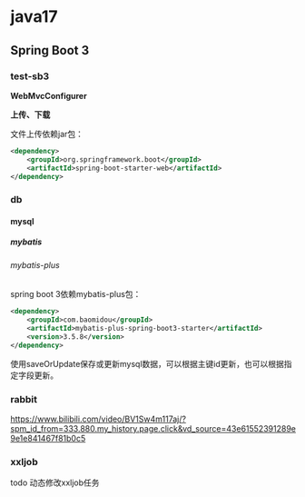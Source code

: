 # java17

## Spring Boot 3

### test-sb3

**WebMvcConfigurer**

**上传、下载**

文件上传依赖jar包：
```xml
<dependency>
    <groupId>org.springframework.boot</groupId>
    <artifactId>spring-boot-starter-web</artifactId>
</dependency>
```

### db

#### mysql

##### mybatis

###### mybatis-plus

spring boot 3依赖mybatis-plus包：
```xml
<dependency>
    <groupId>com.baomidou</groupId>
    <artifactId>mybatis-plus-spring-boot3-starter</artifactId>
    <version>3.5.8</version>
</dependency>
```

使用saveOrUpdate保存或更新mysql数据，可以根据主键id更新，也可以根据指定字段更新。

### rabbit

https://www.bilibili.com/video/BV1Sw4m117aj/?spm_id_from=333.880.my_history.page.click&vd_source=43e61552391289e9e1e841467f81b0c5

### xxljob

todo 动态修改xxljob任务